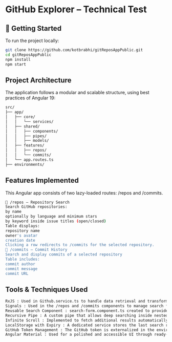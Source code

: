 # GitHub Explorer – Technical Test

## 🚀 Getting Started

To run the project locally:

```bash
git clone https://github.com/kotbrabhi/gitReposAppPublic.git
cd gitReposAppPublic
npm install
npm start
```

## Project Architecture

The application follows a modular and scalable structure, using best practices of Angular 19:

```bash
src/
├── app/
│   ├── core/
│   │   └── services/
│   ├── shared/
│   │   ├── components/
│   │   ├── pipes/
│   │   ├── models/
│   ├── features/
│   │   ├── repos/
│   │   └── commits/
│   └── app.routes.ts
├── environments/
```


## Features Implemented

This Angular app consists of two lazy-loaded routes: /repos and /commits.

```bash
📌 /repos – Repository Search
Search GitHub repositories:
by name
optionally by language and minimum stars
by keyword inside issue titles (open/closed)
Table displays:
repository name
owner's avatar
creation date
Clicking a row redirects to /commits for the selected repository.
📌 /commits – Commit History
Search and display commits of a selected repository
Table includes:
commit author
commit message
commit URL
```

## Tools & Techniques Used

```bash
RxJS : Used in Github.service.ts to handle data retrieval and transformations using observable operators.
Signals : Used in the /repos and /commits components to manage search form states and display results reactively.
Reusable Search Component : search-form.component.ts created to provide a consistent and reusable interface for search inputs.
Recursive Pipe : A custom pipe that allows deep searching inside nested objects, enabling flexible filtering across complex data structures.
Infinite Scroll : Implemented to fetch additional results automatically as the user scrolls.
LocalStorage with Expiry : A dedicated service stores the last search results with a 15-minute expiration to provide continuity between sessions.
GitHub Token Management : The GitHub token is externalized in the environment.ts file and never committed to version control. This ensures sensitive credentials remain secure.
Angular Material : Used for a polished and accessible UI through ready-to-use Material components.
```
